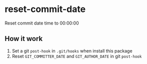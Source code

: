 # reset-commit-date

Reset commit date time to 00:00:00

## How it work

1. Set a git `post-hook` in `.git/hooks` when install this package
2. Reset `GIT_COMMITTER_DATE` and `GIT_AUTHOR_DATE` in git `post-hook`